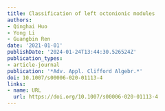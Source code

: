 ```yaml
---
title: Classification of left octonionic modules
authors:
- Qinghai Huo
- Yong Li
- Guangbin Ren
date: '2021-01-01'
publishDate: '2024-01-24T13:44:30.526524Z'
publication_types:
- article-journal
publication: '*Adv. Appl. Clifford Algebr.*'
doi: 10.1007/s00006-020-01113-4
links:
- name: URL
  url: https://doi.org/10.1007/s00006-020-01113-4
---
```

